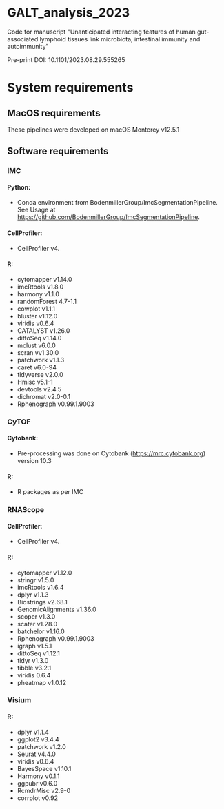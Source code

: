 # GALT_analysis_2023
Code for manuscript "Unanticipated interacting features of human gut-associated lymphoid tissues link microbiota, intestinal immunity and autoimmunity"

Pre-print DOI: 10.1101/2023.08.29.555265

# System requirements

## MacOS requirements
These pipelines were developed on macOS Monterey v12.5.1

## Software requirements
### IMC
#### Python: 
- Conda environment from BodenmillerGroup/ImcSegmentationPipeline. See Usage at https://github.com/BodenmillerGroup/ImcSegmentationPipeline.
#### CellProfiler:
- CellProfiler v4.
#### R:
- cytomapper v1.14.0
- imcRtools v1.8.0
- harmony v1.1.0
- randomForest 4.7-1.1
- cowplot v1.1.1
- bluster v1.12.0
- viridis v0.6.4
- CATALYST v1.26.0
- dittoSeq v1.14.0
- mclust v6.0.0
- scran vv1.30.0
- patchwork v1.1.3
- caret v6.0-94
- tidyverse v2.0.0
- Hmisc v5.1-1
- devtools v2.4.5
- dichromat v2.0-0.1
- Rphenograph v0.99.1.9003


### CyTOF
#### Cytobank: 
- Pre-processing was done on Cytobank (https://mrc.cytobank.org) version 10.3
#### R:
- R packages as per IMC

### RNAScope
#### CellProfiler:
- CellProfiler v4.
#### R:
- cytomapper v1.12.0
- stringr v1.5.0
- imcRtools v1.6.4
- dplyr v1.1.3
- Biostrings v2.68.1
- GenomicAlignments v1.36.0
- scoper v1.3.0
- scater v1.28.0
- batchelor v1.16.0
- Rphenograph v0.99.1.9003
- igraph v1.5.1
- dittoSeq v1.12.1
- tidyr v1.3.0
- tibble v3.2.1
- viridis 0.6.4
- pheatmap v1.0.12

### Visium
#### R:
- dplyr v1.1.4
- ggplot2 v3.4.4
- patchwork v1.2.0
- Seurat v4.4.0
- viridis v0.6.4
- BayesSpace v1.10.1
- Harmony v0.1.1
- ggpubr v0.6.0
- RcmdrMisc v2.9-0
- corrplot v0.92 
